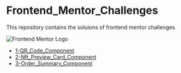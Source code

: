 # Frontend_Mentor_Challenges

This repository contains the soluions of frontend mentor challenges

![Frontend Mentor Logo](https://www.frontendmentor.io/static/images/logo-desktop.svg)

- [1-QR_Code_Component](https://adithyana2005.github.io/Frontend_Mentor_Challenges/1-QR_Code_Component/)
- [2-Nft_Preview_Card_Component](https://adithyana2005.github.io/Frontend_Mentor_Challenges/2-Nft_Preview_Card_Component/)
- [3-Order_Summary_Component](https://adithyana2005.github.io/Frontend_Mentor_Challenges/3-Order_Summary_Component/)
